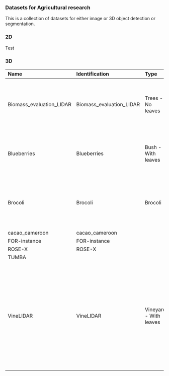 ### Datasets for Agricultural research
This is a collection of datasets for either image or 3D object detection or segmentation.

### 2D
Test

### 3D

| Name                     | Identification           | Type                   | Paper                                                                                                                                               | Authors                                                  | Year   | URL                                                 | URL2                                        | Equipment             | Description                                                                          | Modifications   | Status   |
|:-------------------------|:-------------------------|:-----------------------|:----------------------------------------------------------------------------------------------------------------------------------------------------|:---------------------------------------------------------|:-------|:----------------------------------------------------|:--------------------------------------------|:----------------------|:-------------------------------------------------------------------------------------|:----------------|:---------|
| Biomass_evaluation_LIDAR | Biomass_evaluation_LIDAR | Trees - No leaves      | Advancing Fine Branch Biomass Estimation with Lidar and Structural Models                                                                           |                                                          | 2024   | https://github.com/VEZY/Biomass_evaluation_LiDAR    |                                             | Riegl VZ-400          | Walnut trees without leaves                                                          | None            | Raw      |
| Blueberries              | Blueberries              | Bush - With leaves     | 3D point cloud data to quantitatively characterize size and shape of shrub crops                                                                    | Jiang                                                    | 2019   | https://doi.org/10.1038/s41438-019-0123-9           | https://figshare.com/s/2abb4eeadfda4103545b | ZEB1 scanner          | 47 bushes of raspberry plants with leaves                                            | None            | Raw      |
| Brocoli                  | Brocoli                  | Brocoli                | Image-based size estimation of broccoli heads under varying degrees of occlusion                                                                    | Blok, P., van Henten, E., van Evert, F. and Kootstra, G. | 2021   | https://doi.org/10.1016/j.biosystemseng.2021.06.001 | https://git.wur.nl/blok012/sizecnn          | RGBD - Realsense D435 | Brocoli heads for occlusion studies                                                  | None            | Raw      |
| cacao_cameroon           | cacao_cameroon           |                        |                                                                                                                                                     |                                                          |        |                                                     |                                             |                       |                                                                                      |                 | Raw      |
| FOR-instance             | FOR-instance             |                        |                                                                                                                                                     |                                                          |        |                                                     |                                             |                       |                                                                                      |                 | Raw      |
| ROSE-X                   | ROSE-X                   |                        |                                                                                                                                                     |                                                          |        |                                                     |                                             |                       |                                                                                      |                 | Raw      |
| TUMBA                    |                          |                        |                                                                                                                                                     |                                                          |        |                                                     |                                             |                       |                                                                                      |                 | Raw      |
| VineLIDAR                | VineLIDAR                | Vineyard - With leaves | High resolution LiDAR dataset acquired using UAV (unmanned aerial vehicle) over two vineyards and two years located in 'TomiÃ±o', Pontevedra, Spain | VÃ©lez, S., Ariza-SentÃ­s, M., & Valente, J.              | 2023   | https://zenodo.org/records/8113105                  |                                             | DJI Zenmuse L1        | High-resolution UAV-LiDAR vineyard dataset acquired over two years in northern Spain | None            | Raw      |